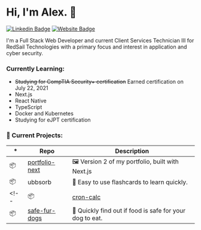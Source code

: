 # Hi, I'm Alex. 👋

[![Linkedin Badge](https://img.shields.io/badge/-alex-blue?style=flat&logo=Linkedin&logoColor=white&link=https://www.linkedin.com/in/alexander-cooter/)](https://www.linkedin.com/in/alexander-cooter/)
[![Website Badge](https://img.shields.io/badge/-alexcooter.com-CCCCCC?style=flat&logo=Firefox&logoColor=444444&link=https://alexcooter.com)](https://alexcooter.com)

I'm a Full Stack Web Developer and current Client Services Technician III for RedSail Technologies with a primary focus and interest in application and cyber security.

### Currently Learning:

* ~~Studying for CompTIA Security+ certification~~ Earned certification on July 22, 2021
* Next.js
* React Native
* TypeScript
* Docker and Kubernetes
* Studying for eJPT certification

### 🧰 Current Projects:

| \*  | Repo                                                            | Description                                              |
| --- | --------------------------------------------------------------- | -------------------------------------------------------- |
| 📦  | [portfolio-next](https://github.com/alex-lc/portfolio-next)        | 🖼 Version 2 of my portfolio, built with Next.js             |
| 📦  | ubbsorb                                                            | 🧠 Easy to use flashcards to learn quickly.                  |
<!-- | 📦  | [cron-calc](https://github.com/alex-lc/cron-calc)        | 📆 Quickly setup or identify your cron jobs.             |
| 📦  | [safe-fur-dogs](https://github.com/sq-int/safe-fur-dogs) | 🐶 Quickly find out if food is safe for your dog to eat. | -->

